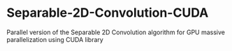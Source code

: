 # Separable-2D-Convolution-CUDA
Parallel version of the Separable 2D Convolution algorithm for GPU massive parallelization using CUDA library
